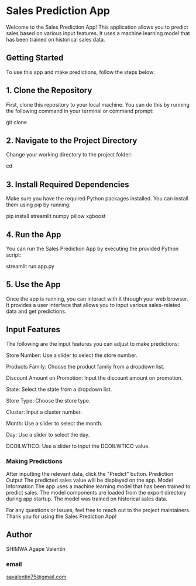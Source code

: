 # Sales Prediction App
Welcome to the Sales Prediction App! This application allows you to predict sales based on various input features. It uses a machine learning model that has been trained on historical sales data.

## Getting Started
To use this app and make predictions, follow the steps below:

## 1. Clone the Repository
First, clone this repository to your local machine. You can do this by running the following command in your terminal or command prompt:


git clone <repository-url>
## 2. Navigate to the Project Directory
Change your working directory to the project folder:


cd <project-folder>
## 3. Install Required Dependencies
Make sure you have the required Python packages installed. You can install them using pip by running:


pip install streamlit numpy pillow xgboost
## 4. Run the App
You can run the Sales Prediction App by executing the provided Python script:

streamlit run app.py
## 5. Use the App
Once the app is running, you can interact with it through your web browser. It provides a user interface that allows you to input various sales-related data and get predictions.

## Input Features
The following are the input features you can adjust to make predictions:

Store Number: Use a slider to select the store number.

Products Family: Choose the product family from a dropdown list.

Discount Amount on Promotion: Input the discount amount on promotion.

State: Select the state from a dropdown list.

Store Type: Choose the store type.

Cluster: Input a cluster number.

Month: Use a slider to select the month.

Day: Use a slider to select the day.

DCOILWTICO: Use a slider to input the DCOILWTICO value.

### Making Predictions
After inputting the relevant data, click the "Predict" button.
Prediction Output
The predicted sales value will be displayed on the app.
Model Information
The app uses a machine learning model that has been trained to predict sales. The model components are loaded from the export directory during app startup. The model was trained on historical sales data.

For any questions or issues, feel free to reach out to the project maintainers. Thank you for using the Sales Prediction App!
## Author
SHIMWA Agape Valentin 
### email
savalentin75@gmail.com
